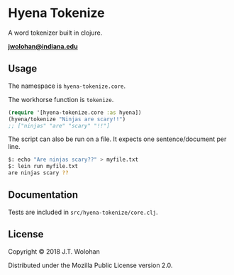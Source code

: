 Hyena Tokenize
=============
A word tokenizer built in clojure.

**jwolohan@indiana.edu**

## Usage

The namespace is `hyena-tokenize.core`.

The workhorse function is `tokenize`.

```Clojure
(require '[hyena-tokenize.core :as hyena])
(hyena/tokenize "Ninjas are scary!!")
;; ["ninjas" "are" "scary" "!!"]
```

The script can also be run on a file. It expects one sentence/document per line.
```Bash
$: echo "Are ninjas scary??" > myfile.txt
$: lein run myfile.txt
are ninjas scary ??
```
## Documentation

Tests are included in `src/hyena-tokenize/core.clj`.

## License

Copyright © 2018 J.T. Wolohan

Distributed under the Mozilla Public License version 2.0.
